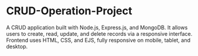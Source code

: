 # CRUD-Operation-Project
A CRUD application built with Node.js, Express.js, and MongoDB. It allows users to create, read, update, and delete records via a responsive interface. Frontend uses HTML, CSS, and EJS, fully responsive on mobile, tablet, and desktop.

